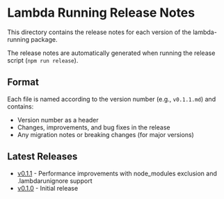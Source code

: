 # Lambda Running Release Notes

This directory contains the release notes for each version of the lambda-running package.

The release notes are automatically generated when running the release script (`npm run release`).

## Format

Each file is named according to the version number (e.g., `v0.1.1.md`) and contains:

- Version number as a header
- Changes, improvements, and bug fixes in the release
- Any migration notes or breaking changes (for major versions)

## Latest Releases

- [v0.1.1](./v0.1.1.md) - Performance improvements with node_modules exclusion and .lambdarunignore support
- [v0.1.0](./v0.1.0.md) - Initial release
